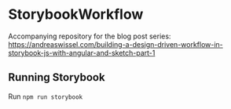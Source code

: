 # StorybookWorkflow

Accompanying repository for the blog post series: https://andreaswissel.com/building-a-design-driven-workflow-in-storybook-js-with-angular-and-sketch-part-1

## Running Storybook

Run `npm run storybook`

